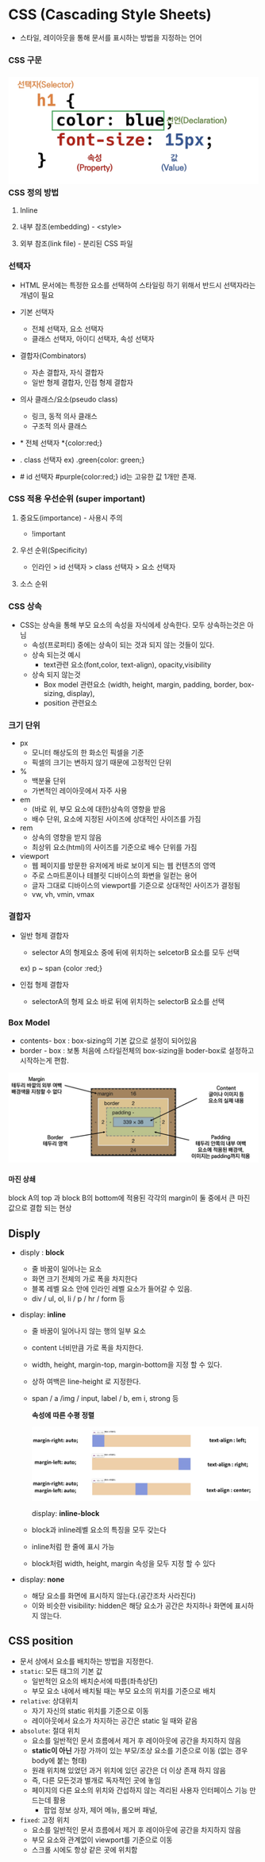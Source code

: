 

# CSS (Cascading Style Sheets)

* 스타일, 레이아웃을 통해 문서를 표시하는 방법을 지정하는 언어



### CSS 구문



### ![c](c.png)CSS 정의 방법

1. Inline

2. 내부 참조(embedding) - \<style>

3. 외부 참조(link file) - 분리된 CSS 파일

   

### 선택자

* HTML 문서에는 특정한 요소를 선택하여 스타일링 하기 위해서 반드시 선택자라는 개념이 필요
* 기본 선택자
  * 전체 선택자, 요소 선택자
  * 클래스 선택자, 아이디 선택자, 속성 선택자
* 결합자(Combinators)
  * 자손 결합자, 자식 결합자
  * 일반 형제 결합자, 인접 형제 결합자
* 의사 클래스/요소(pseudo class)
  * 링크, 동적 의사 클래스
  * 구조적 의사 클래스



* \* 전체 선택자 \*{color:red;}
* . class 선택자 ex) .green{color: green;}
* \# id 선택자  #purple{color:red;}       id는 고유한 값 1개만 존재.







### CSS 적용 우선순위 (super important)

1. 중요도(importance) - 사용시 주의

   * !important

     

2. 우선 순위(Specificity)

   * 인라인 > id 선택자 > class 선택자 > 요소 선택자

   

3. 소스 순위



### CSS 상속

* CSS는 상속을 통해 부모 요소의 속성을 자식에세 상속한다. 모두 상속하는것은 아님
  * 속성(프로퍼티) 중에는 상속이 되는 것과 되지 않는 것들이 있다.
  * 상속 되는것 예시
    * text관련 요소(font,color, text-align), opacity,visibility
  * 상속 되지 않는것
    * Box model 관련요소 (width, height, margin, padding, border, box-sizing, display),
    * position 관련요소



### 크기 단위

* px
  * 모니터 해상도의 한 화소인 픽셀을 기준
  * 픽셀의 크기는 변하지 않기 때문에 고정적인 단위
* %
  * 백분율 단위
  * 가변적인 레이아웃에서 자주 사용
* em
  * (바로 위, 부모 요소에 대한)상속의 영향을 받음
  * 배수 단위, 요소에 지정된 사이즈에 상대적인 사이즈를 가짐
* rem
  * 상속의 영향을 받지 않음
  * 최상위 요소(html)의 사이즈를 기준으로 배수 단위를 가짐
* viewport
  * 웹 페이지를 방문한 유저에게 바로 보이게 되는 웹 컨텐츠의 영역
  * 주로 스마트폰이나 테블릿 디바이스의 화변을 일컫는 용어
  * 글자 그대로 디바이스의 viewport를 기준으로 상대적인 사이즈가 결정됨
  * vw, vh, vmin, vmax



### 결합자

* 일반 형제 결합자

  * selector A의 형제요소 중에 뒤에 위치하는 selcetorB 요소를 모두 선택

  ex) p ~ span {color :red;}

* 인접 형제 결합자

  * selectorA의 형제 요소 바로 뒤에 위치하는 selectorB 요소를 선택



### Box Model

* contents- box : box-sizing의 기본 값으로 설정이 되어있음
* border - box : 보통 처음에 스타일전체의 box-sizing을 boder-box로 설정하고 시작하는게 편함.

![a](a.png)

#### 마진 상쇄

block A의 top 과 block B의 bottom에 적용된 각각의  margin이 둘 중에서 큰 마진 값으로 결합 되는 현상





## Disply

* disply : <strong> block</strong>

  * 줄 바꿈이 일어나는 요소
  * 화면 크기 전체의 가로 폭을 차지한다
  * 블록 레벨 요소 안에 인라인 레벨 요소가 들어갈 수 있음.
  * div / ul, ol, li / p / hr / form 등

* display: <strong>inline</strong>

  * 줄 바꿈이 일어나지 않는 행의 일부 요소

  * content 너비만큼 가로 폭을 차지한다.

  * width, height, margin-top, margin-bottom을 지정 할 수 있다.

  * 상하 여백은 line-height 로 지정한다.

  * span / a /img / input, label / b, em i, strong 등

    

    <strong>속성에 따른 수평 정렬</strong>

    ![b-7912080](b-7912080.png)
    
    display: <strong>inline-block</strong>

  * block과 inline레벨 요소의 특징을 모두 갖는다
  * inline처럼 한 줄에 표시 가능
  * block처럼 width, height, margin 속성을 모두 지정 할 수 있다

* display: <strong>none</strong>

  * 해당 요소를 화면에 표시하지 않는다.(공간조차 사라진다)
  * 이와 비슷한 visibility: hidden은 해당 요소가 공간은 차지하나 화면에 표시하지 않는다.



## CSS position

* 문서 상에서 요소를 배치하는 방법을 지정한다.
* `static`: 모든 태그의 기본 값
  * 일반적인 요소의 배치순서에 따름(좌측상단)
  * 부모 요소 내에서 배치될  때는 부모 요소의 위치를 기준으로 배치 
* `relative`: 상대위치
  * 자기 자신의 static 위치를 기준으로 이동
  * 레이아웃에서 요소가 차지하는 공간은 static 일 때와 같음
* `absolute`: 절대 위치
  * 요소를 일반적인 문서 흐름에서 제거 후 레이아웃에 공간을 차지하지 않음
  * <strong>static이 아닌</strong> 가장 가까이 있는 부모/조상 요소를 기준으로 이동 (없는 경우 body에 붙는 형태)
  * 원래 위치해 있었던 과거 위치에 있던 공간은 더 이상 존재 하지 않음
  * 즉, 다른 모든것과 별개로 독자적인 곳에 놓임
  * 페이지의 다른 요소의 위치와 간섭하지 않는 격리된 사용자 인터페이스 기능 만드는데 활용
    * 팝업 정보 상자, 제어 메뉴, 롤오버 패널,
* `fixed`: 고정 위치
  * 요소를 일반적인 문서 흐름에서 제거 후 레이아웃에 공간을 차지하지 않음
  * 부모 요소와 관계없이 viewport를 기준으로 이동
  * 스크롤 시에도 항상 같은 곳에 위치함